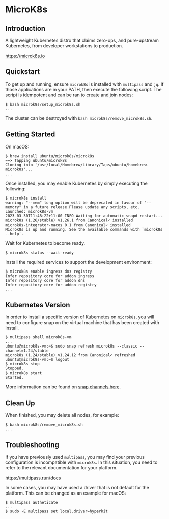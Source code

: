 # MicroK8s

## Introduction
A lightweight Kubernetes distro that claims zero-ops, and pure-upstream Kubernetes, 
from developer workstations to production.

https://microk8s.io

## Quickstart
To get up and running, ensure `microk8s` is installed with `multipass` and
`jq`. If those applications are in your PATH, then execute the following
script. The script is idempotent and can be ran to create and join nodes:

```
$ bash microk8s/setup_microk8s.sh
...
```

The cluster can be destroyed with `bash microk8s/remove_microk8s.sh`.

## Getting Started
On macOS:

```
$ brew install ubuntu/microk8s/microk8s
==> Tapping ubuntu/microk8s
Cloning into '/usr/local/Homebrew/Library/Taps/ubuntu/homebrew-microk8s'...
...
```

Once installed, you may enable Kubernetes by simply executing the following:

```
$ microk8s install
warning: "--mem" long option will be deprecated in favour of "--memory" in a future release.Please update any scripts, etc.
Launched: microk8s-vm                                                           
2023-03-30T11:48:22+11:00 INFO Waiting for automatic snapd restart...
microk8s (1.26/stable) v1.26.1 from Canonical✓ installed
microk8s-integrator-macos 0.1 from Canonical✓ installed
MicroK8s is up and running. See the available commands with `microk8s --help`.
```

Wait for Kubernetes to become ready.

```
$ microk8s status --wait-ready
```

Install the required services to support the development environment:

```
$ microk8s enable ingress dns registry
Infer repository core for addon ingress
Infer repository core for addon dns
Infer repository core for addon registry
...
```

## Kubernetes Version

In order to install a specific version of Kubernetes on `microk8s`, you will
need to configure snap on the virtual machine that has been created with
install.

```
$ multipass shell microk8s-vm
...
ubuntu@microk8s-vm:~$ sudo snap refresh microk8s --classic --channel=1.24/stable
microk8s (1.24/stable) v1.24.12 from Canonical✓ refreshed
ubuntu@microk8s-vm:~$ logout
$ microk8s stop
Stopped.
$ microk8s start
Started.
```

More information can be found on [snap channels here](ttps://microk8s.io/docs/setting-snap-channel).

## Clean Up
When finished, you may delete all nodes, for example:

```
$ bash microk8s/remove_microk8s.sh
...
```

## Troubleshooting

If you have previously used `multipass`, you may find your previous
configuration is incompatible with `microk8s`. In this situation, you need to
refer to the relevant documentation for your platform. 

https://multipass.run/docs

In some cases, you may have used a driver that is not default for the platform.
This can be changed as an example for macOS:

```
$ multipass autheticate
...
$ sudo -E multipass set local.driver=hyperkit
```